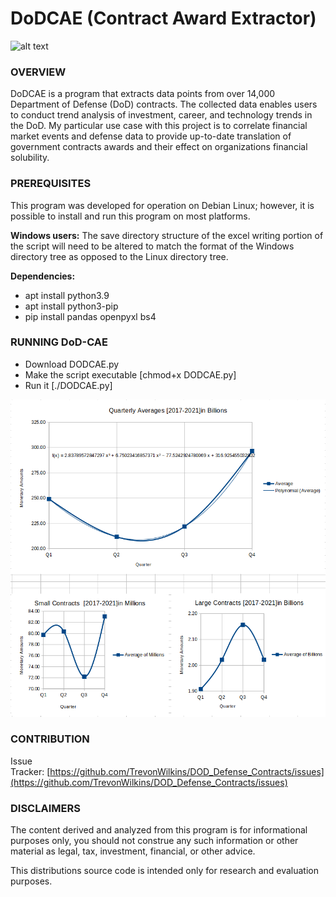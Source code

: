 # DoDCAE (Contract Award Extractor)
![alt text](https://github.com/TrevonWilkins/DOD-Contract-Award-Extractor/blob/main/DoDCAE%20Power%2BI.PNG?raw=true)
### OVERVIEW
DoDCAE is a program that extracts data points from over 14,000 Department of Defense (DoD) contracts. The collected data enables users to conduct trend analysis of investment, career, and technology trends in the DoD. My particular use case with this project is to correlate financial market events and defense data to provide up-to-date translation of government contracts awards and their effect on organizations financial solubility.

### PREREQUISITES

This program was developed for operation on Debian Linux; however, it is possible to install and run this program on most platforms.
 
**Windows  users:** 
The save directory structure of the excel writing portion of the script will need to be altered to match the format of the Windows directory tree as opposed to the Linux directory tree.

**Dependencies:**

- apt install python3.9
- apt install python3-pip
- pip install pandas openpyxl bs4 

### RUNNING  DoD-CAE

- Download DODCAE.py
- Make the script executable [chmod+x DODCAE.py]
- Run it [./DODCAE.py]

![alt text](https://github.com/TrevonWilkins/DOD-Contract-Award-Extractor/blob/main/Quarter%20Analysis.png?raw=true)
### CONTRIBUTION
Issue Tracker: [https://github.com/TrevonWilkins/DOD_Defense_Contracts/issues](https://github.com/TrevonWilkins/DOD_Defense_Contracts/issues)


### DISCLAIMERS

The content derived and analyzed from this program is for informational purposes only, you should not construe any such information or other material as legal, tax, investment, financial, or other advice.


This distributions source code is intended only for research and evaluation purposes.
